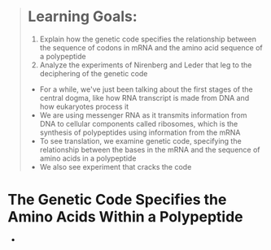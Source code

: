 > # Learning Goals:
> 1. Explain how the genetic code specifies the relationship between the sequence of codons in mRNA and the amino acid sequence of a polypeptide
> 2. Analyze the experiments of Nirenberg and Leder that leg to the deciphering of the genetic code
>
> - For a while, we've just been talking about the first stages of the central dogma, like how RNA transcript is made from DNA and how eukaryotes process it
> - We are using messenger RNA as it transmits information from DNA to cellular components called ribosomes, which is the synthesis of polypeptides using information from the mRNA
> - To see translation, we examine genetic code, specifying the relationship between the bases in the mRNA and the sequence of amino acids in a polypeptide
> - We also see experiment that cracks the code

# The Genetic Code Specifies the Amino Acids Within a Polypeptide
- 
